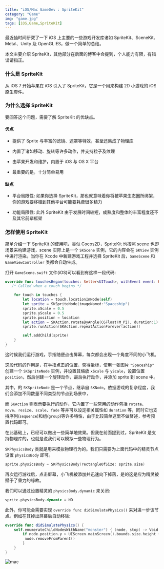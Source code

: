 ```yaml
---
title: "iOS/Mac GameDev : SpriteKit"
category: "Game"
img: "game.jpg"
tags: [iOS,Game,SpriteKit]
---
```

最近抽时间研究了一下 iOS 上主要的一些游戏开发库诸如 SpriteKit、SceneKit、Metal、Unity 及 OpenGL ES，做一个简单的总结。

本文主要介绍 SpriteKit，其他部分在后面的博客中会提到，个人能力有限，有错误请指正。

### 什么是 SpriteKit

从 iOS 7 开始苹果在 iOS 引入了 SpriteKit，它是一个用来构建 2D 小游戏的 iOS 原生套件。

### 为什么选择 SpriteKit

要回答这个问题，需要了解 SpriteKit 的优缺点。

#### 优点

* 提供了 Sprite 与丰富的滤镜、遮罩等特效，甚至还集成了物理库

* 内置了诸如移动、旋转等许多动作，并支持粒子及纹理

* 由苹果开发和维护，内置于 iOS 与 OS X 平台

* 最重要的是，十分简单易用

#### 缺点

* 平台局限性: 如果你选择 SpriteKit，那也就意味着你将被苹果生态圈所绑架，你的游戏要移植到其他平台可能要耗费很多精力

* 功能局限性: 此外 SpriteKit 由于发展时间较短，成熟度和整体的丰富程度还不及其它前辈框架

### 怎样使用 SpriteKit

简单介绍一下 SpriteKit 的使用吧，类似 Cocos2D，SpriteKit 也按照 scene 也即场景来构建游戏，scene 实际上是一个 `SKScene` 实例，它的内容会在 `SKView` 实例中进行渲染。当你在 Xcode 中新建游戏工程并选择 SpriteKit 后，`GameScene` 和 `GameViewController` 类都会自动生成。

打开 `GameScene.swift` 文件(iOS)可以看到有这样一段代码:

```swift
override func touchesBegan(touches: Setter<UITouch>, withEvent event: UIEvent?) {
   /* Called when a touch begins */

    for touch in touches {
        let location = touch.locationInNode(self)
        let sprite = SKSpriteNode(imageNamed:"Spaceship")
        sprite.xScale = 0.5
        sprite.yScale = 0.5
        sprite.position = location
        let action = SKAction.rotateByAngle(CGFloat(M_PI), duration:1)
        sprite.runAction(SKAction.repeatActionForever(action))

        self.addChild(sprite)
    }
}
```


这时候我们运行游戏，手指随便点击屏幕，每次都会出现一个角度不同的小飞机。

这段代码的作用是，在手指点击的位置，获得坐标，使用一张图片 `"Spaceship"` 创建一个 `SKSpriteNode` 实例，并设置其缩放 `xScale` 与 `yScale`，设置位置 `position`，然后创建一个旋转动作，最后执行动作，并添加 sprite 到 scene 中。

其中，的 `SKSpriteNode` 是一个节点，继承自 `SKNode`。依据游戏的复杂程度，我们会添加不同数量不同类型的节点到场景中，

而 `SKAction` 则表示要执行的动作，它内置了一些常用的动作包括 `rotate`、`move`、`resize`、`scale`、`fade` 等并可以设定相关属性如 `duration` 等，同时它也支持序列(`sequence`)和组(`group`)等许多特性，由于比较简单这里不做赘述，参考预置代码即可。

在此基础上，已经可以做出一些简单地效果。但我在前面提到过，SpriteKit 是支持物理库的，也就是说我们可以模拟一些物理行为。

`SKPhysicsBody` 类就是用来模拟物理行为的。我们只需要为上面代码中的精灵节点设置 `physicsBody` 即可。

```swift
sprite.physicsBody = SKPhysicsBody(rectangleOfSize: sprite.size)
```

再次运行游戏后，点击屏幕，小飞机被添加并迅速向下掉落，是的这是应为精灵被赋予了重力的缘故。

我们可以通过设置精灵的 `physicsBody.dynamic` 来关闭:

```swift
sprite.physicsBody.dynamic = NO
```


此外，你可能会需要实现 `override func didSimulatePhysics()` 来对进一步该节点。例如在其掉出屏幕后自动移除:

```swift
override func didSimulatePhysics() {
	self.enumerateChildNodesWithName("monster") { (node, stop) -> Void in
		if node.position.y > UIScreen.mainScreen().bounds.size.height {
		 node.removeFromParent()
		}
	}
}
```

![mac](https://img.blog.csdn.net/20151012175231301?watermark/2/text/aHR0cDovL2Jsb2cuY3Nkbi5uZXQv/font/5a6L5L2T/fontsize/400/fill/I0JBQkFCMA==/dissolve/70/gravity/Center)




